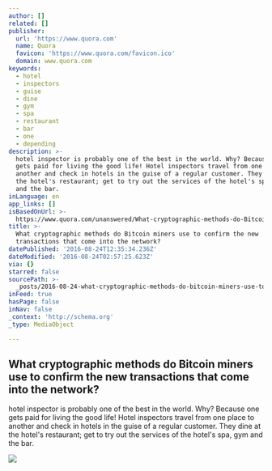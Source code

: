 ```yaml
---
author: []
related: []
publisher:
  url: 'https://www.quora.com'
  name: Quora
  favicon: 'https://www.quora.com/favicon.ico'
  domain: www.quora.com
keywords:
  - hotel
  - inspectors
  - guise
  - dine
  - gym
  - spa
  - restaurant
  - bar
  - one
  - depending
description: >-
  hotel inspector is probably one of the best in the world. Why? Because one
  gets paid for living the good life! Hotel inspectors travel from one place to
  another and check in hotels in the guise of a regular customer. They dine at
  the hotel's restaurant; get to try out the services of the hotel's spa, gym
  and the bar.
inLanguage: en
app_links: []
isBasedOnUrl: >-
  https://www.quora.com/unanswered/What-cryptographic-methods-do-Bitcoin-miners-use-to-confirm-the-new-transactions-that-come-into-the-network
title: >-
  What cryptographic methods do Bitcoin miners use to confirm the new
  transactions that come into the network?
datePublished: '2016-08-24T12:35:34.236Z'
dateModified: '2016-08-24T02:57:25.623Z'
via: {}
starred: false
sourcePath: >-
  _posts/2016-08-24-what-cryptographic-methods-do-bitcoin-miners-use-to-confirm.md
inFeed: true
hasPage: false
inNav: false
_context: 'http://schema.org'
_type: MediaObject

---
```

<article style=""><h1>What cryptographic methods do Bitcoin miners use to confirm the new transactions that come into the network?</h1><p>hotel inspector is probably one of the best in the world. Why? Because one gets paid for living the good life! Hotel inspectors travel from one place to another and check in hotels in the guise of a regular customer. They dine at the hotel's restaurant; get to try out the services of the hotel's spa, gym and the bar.</p><img src="https://qph.ec.quoracdn.net/main-thumb-t-1512-200-FtHsXDiOzxE3YlDGtXcRIdIRWIobW2k0.jpeg" /></article>